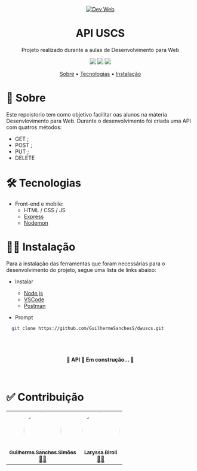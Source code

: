<p align="center">
  <a href="https://github.com/GuilhermeSanchesS/">
    <img src="https://i.giphy.com/media/dWesBcTLavkZuG35MI/giphy.webp"  alt="Dev Web" />
  </a>
</p>

<h1 align="center">API USCS</h1>
<p align="center">Projeto realizado durante a aulas de Desenvolvimento para Web</p>

<p align="center">
  <img src="https://img.shields.io/static/v1?label=npm&message=6.14.6&color=C53534&style=flat-square&logo=npm"/>
  <img src="https://img.shields.io/static/v1?label=express&message=^4.17.1&color=000000&style=flat-square&logo=express"/>
  <img src="https://img.shields.io/static/v1?label=nodemon&message=^2.0.7&color=76d04b&style=flat-square&logo=nodemon"/>
</p>

<p align="center">
 <a href="#-sobre">Sobre</a> •
 <a href="#-tecnologias">Tecnologias</a> • 
 <a href="#-instalação">Instalação</a>
</p>

# 📖 Sobre
<p>Este repoistorio tem como objetivo facilitar oas alunos na máteria Desenvlovimento para Web. Durante o desenvolvimento foi criada uma 
API com quatros métodos:</p>

- GET ;
- POST ;
- PUT ;
- DELETE

<h1>🛠 Tecnologias</h1>

- Front-end e mobile:
  - HTML / CSS / JS 
  - [Express](https://expressjs.com/pt-br/)
  - [Nodemon](https://nodemon.io/)

<h1>👨‍💻 Instalação</h1>
<p>Para a instalação das ferramentas que foram necessárias para o desenvolvimento do projeto, segue uma lista de links abaixo:</p>

- Instalar
  - [Node.js](http://nodejs.org/)
  - [VSCode](https://code.visualstudio.com/)
  - [Postman](https://www.postman.com/)
  
- Prompt

```bash
  git clone https://github.com/GuilhermeSanchesS/dwuscs.git
```
  
<br>
<br>
<h4 align="center"> 
	🚧  API 🚀 Em construção...  🚧
</h4>
<br>
<h1>✅ Contribuição</h1>

<table>
  <tr>
    <td align="center"><a href="https://www.linkedin.com/in/guilherme-sanches-sim%C3%B5es-4b28b0135/"><img style="border-radius: 50%;" src="https://avatars.githubusercontent.com/u/62891985?s=460&u=0a10365bfb4c5ef1f5ac4e83a8caedb609f5c3aa&v=4" width="100px;" alt=""/><br /><sub><b>Guilherme Sanches Simões</b></sub></a><br /><a href="https://www.uscs.edu.br/" title="USCS">👨‍🚀</a></td>
    <td align="center"><a href="https://www.uscs.edu.br/"><img style="border-radius: 50%;" src="https://avatars.githubusercontent.com/u/69228830?s=460&u=9324507dd80cce3c9eed33b3d5f53dc464bfd7e2&v=4" width="100px;" alt=""/><br /><sub><b>Laryssa Biroli </b></sub></a><br /><a href="https://www.uscs.edu.br/" title="USCS">👨‍🚀</a></td>
  </tr>
</table>

